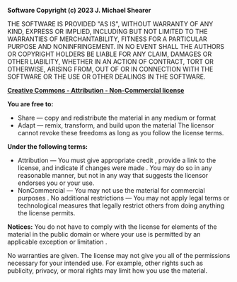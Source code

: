 **Software Copyright (c) 2023 J. Michael Shearer**

THE SOFTWARE IS PROVIDED "AS IS", WITHOUT WARRANTY OF ANY KIND, EXPRESS OR IMPLIED, INCLUDING BUT NOT LIMITED TO THE WARRANTIES OF MERCHANTABILITY, FITNESS FOR A PARTICULAR PURPOSE AND NONINFRINGEMENT. IN NO EVENT SHALL THE AUTHORS OR COPYRIGHT HOLDERS BE LIABLE FOR ANY CLAIM, DAMAGES OR OTHER LIABILITY, WHETHER IN AN ACTION OF CONTRACT, TORT OR OTHERWISE, ARISING FROM, OUT OF OR IN CONNECTION WITH THE SOFTWARE OR THE USE OR OTHER DEALINGS IN THE SOFTWARE.

**[Creative Commons - Attribution - Non-Commercial license](https://creativecommons.org/licenses/by-nc/4.0/)**

**You are free to:**
- Share — copy and redistribute the material in any medium or format
- Adapt — remix, transform, and build upon the material
The licensor cannot revoke these freedoms as long as you follow the license terms.

**Under the following terms:**
- Attribution — You must give appropriate credit , provide a link to the license, and indicate if changes were made . You may do so in any reasonable manner, but not in any way that suggests the licensor endorses you or your use.
- NonCommercial — You may not use the material for commercial purposes .
No additional restrictions — You may not apply legal terms or technological measures that legally restrict others from doing anything the license permits.

**Notices:**
You do not have to comply with the license for elements of the material in the public domain or where your use is permitted by an applicable exception or limitation .

No warranties are given. The license may not give you all of the permissions necessary for your intended use. For example, other rights such as publicity, privacy, or moral rights may limit how you use the material.

